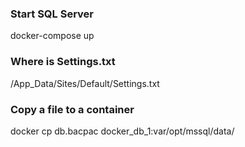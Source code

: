 ### Start SQL Server
docker-compose up

### Where is Settings.txt
/App_Data/Sites/Default/Settings.txt

### Copy a file to a container 
docker cp db.bacpac docker_db_1:var/opt/mssql/data/

